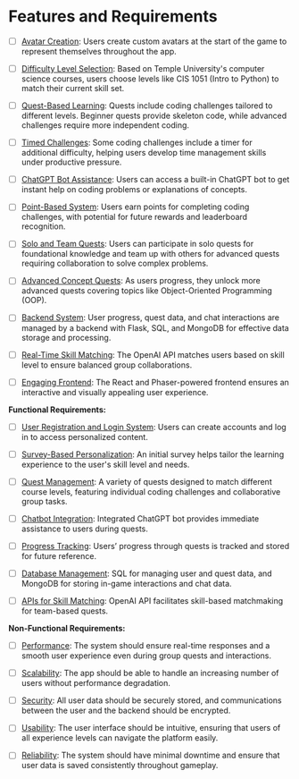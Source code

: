 # Features and Requirements 

- [ ] <ins>Avatar Creation</ins>: Users create custom avatars at the start of the game to represent themselves throughout the app.
      
- [ ] <ins>Difficulty Level Selection</ins>: Based on Temple University's computer science courses, users choose levels like CIS 1051 (Intro to Python) to match their current skill set.
      
- [ ] <ins>Quest-Based Learning</ins>: Quests include coding challenges tailored to different levels. Beginner quests provide skeleton code, while advanced challenges require more independent coding.
      
- [ ] <ins>Timed Challenges</ins>: Some coding challenges include a timer for additional difficulty, helping users develop time management skills under productive pressure.
      
- [ ] <ins>ChatGPT Bot Assistance</ins>: Users can access a built-in ChatGPT bot to get instant help on coding problems or explanations of concepts.
      
- [ ] <ins>Point-Based System</ins>: Users earn points for completing coding challenges, with potential for future rewards and leaderboard recognition.
      
- [ ] <ins>Solo and Team Quests</ins>: Users can participate in solo quests for foundational knowledge and team up with others for advanced quests requiring collaboration to solve complex problems.
      
- [ ] <ins>Advanced Concept Quests</ins>: As users progress, they unlock more advanced quests covering topics like Object-Oriented Programming (OOP).
      
- [ ] <ins>Backend System</ins>: User progress, quest data, and chat interactions are managed by a backend with Flask, SQL, and MongoDB for effective data storage and processing.
      
- [ ] <ins>Real-Time Skill Matching</ins>: The OpenAI API matches users based on skill level to ensure balanced group collaborations.
      
- [ ] <ins>Engaging Frontend</ins>: The React and Phaser-powered frontend ensures an interactive and visually appealing user experience.


**Functional Requirements:**
- [ ] <ins>User Registration and Login System</ins>: Users can create accounts and log in to access personalized content.
      
- [ ] <ins>Survey-Based Personalization</ins>: An initial survey helps tailor the learning experience to the user's skill level and needs.

- [ ] <ins>Quest Management</ins>: A variety of quests designed to match different course levels, featuring individual coding challenges and collaborative group tasks.
      
- [ ] <ins>Chatbot Integration</ins>: Integrated ChatGPT bot provides immediate assistance to users during quests.
      
- [ ] <ins>Progress Tracking</ins>: Users’ progress through quests is tracked and stored for future reference.
      
- [ ] <ins>Database Management</ins>: SQL for managing user and quest data, and MongoDB for storing in-game interactions and chat data.
      
- [ ] <ins>APIs for Skill Matching</ins>: OpenAI API facilitates skill-based matchmaking for team-based quests.


**Non-Functional Requirements:**
- [ ] <ins>Performance</ins>: The system should ensure real-time responses and a smooth user experience even during group quests and interactions.
      
- [ ] <ins>Scalability</ins>: The app should be able to handle an increasing number of users without performance degradation.
      
- [ ] <ins>Security</ins>: All user data should be securely stored, and communications between the user and the backend should be encrypted.
      
- [ ] <ins>Usability</ins>: The user interface should be intuitive, ensuring that users of all experience levels can navigate the platform easily.
      
- [ ] <ins>Reliability</ins>: The system should have minimal downtime and ensure that user data is saved consistently throughout gameplay.
